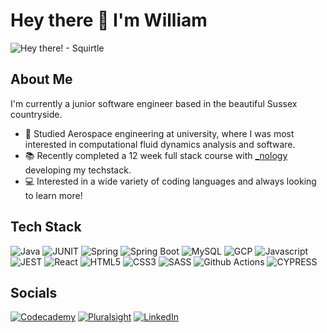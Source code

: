 # Hey there 👋 I'm William

<img src="https://c.tenor.com/mEJxSIEOYggAAAAC/pokemon-squirtle.gif" alt="Hey there! - Squirtle" />

## About Me
I'm currently a junior software engineer based in the beautiful Sussex countryside.

- 🚀 Studied Aerospace engineering at university, where I was most interested in computational fluid dynamics analysis and software. 
- 📚 Recently completed a 12 week full stack course with <a href="https://nology.io/" title="_nology">\_nology</a> developing my techstack.
- 💻 Interested in a wide variety of coding languages and always looking to learn more!

## Tech Stack

![Java](https://img.shields.io/badge/Java-ED8B00?style=for-the-badge&logo=java&logoColor=white)
![JUNIT](https://img.shields.io/badge/Junit5-25A162?style=for-the-badge&logo=junit5&logoColor=white)
![Spring](https://img.shields.io/badge/Spring-6DB33F?style=for-the-badge&logo=spring&logoColor=white)
![Spring Boot](https://img.shields.io/badge/Spring_Boot-F2F4F9?style=for-the-badge&logo=spring-boot)
![MySQL](https://img.shields.io/badge/MySQL-005C84?style=for-the-badge&logo=mysql&logoColor=white)
![GCP](https://img.shields.io/badge/Google_Cloud-4285F4?style=for-the-badge&logo=google-cloud&logoColor=white)
![Javascript](https://img.shields.io/badge/JavaScript-323330?style=for-the-badge&logo=javascript&logoColor=F7DF1E)
![JEST](https://img.shields.io/badge/Jest-C21325?style=for-the-badge&logo=jest&logoColor=white)
![React](https://img.shields.io/badge/React-20232A?style=for-the-badge&logo=react&logoColor=61DAFB)
![HTML5](https://img.shields.io/badge/HTML5-E34F26?style=for-the-badge&logo=html5&logoColor=white)
![CSS3](https://img.shields.io/badge/CSS3-1572B6?style=for-the-badge&logo=css3&logoColor=white)
![SASS](https://img.shields.io/badge/Sass-CC6699?style=for-the-badge&logo=sass&logoColor=white)
![Github Actions](https://img.shields.io/badge/GitHub_Actions-2088FF?style=for-the-badge&logo=github-actions&logoColor=white)
![CYPRESS](https://img.shields.io/badge/Cypress-17202C?style=for-the-badge&logo=cypress&logoColor=white)

## Socials

<a href="https://www.codecademy.com/profiles/WilliamBusby" title="Check out my Codecademy!" target="_blank"><img src="https://img.shields.io/badge/Codecademy-FFF0E5?style=for-the-badge&logo=codecademy&logoColor=303347" alt="Codecademy" /></a>
<a href="https://app.pluralsight.com/profile/william-busby-f8" title="Check out my Pluralsight" target="_blank"><img src="https://img.shields.io/badge/Pluralsight-F15B2A?style=for-the-badge&logo=Pluralsight&logoColor=white" alt="Pluralsight" /></a>
<a href="https://www.linkedin.com/in/william-busby-001b2b1b9/" title="Contact me on LinkedIn" target="_blank"><img src="https://img.shields.io/badge/LinkedIn-0077B5?style=for-the-badge&logo=linkedin&logoColor=white" alt="LinkedIn" /></a>

<!--
**WilliamBusby/WilliamBusby** is a ✨ _special_ ✨ repository because its `README.md` (this file) appears on your GitHub profile.

Here are some ideas to get you started:

- 🔭 I’m currently working on ...
- 🌱 I’m currently learning ...
- 👯 I’m looking to collaborate on ...
- 🤔 I’m looking for help with ...
- 💬 Ask me about ...
- 📫 How to reach me: ...
- 😄 Pronouns: ...
- ⚡ Fun fact: ...
-->
